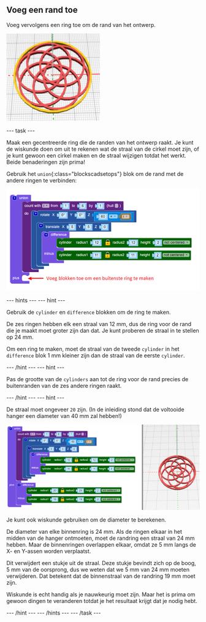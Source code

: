 ## Voeg een rand toe

Voeg vervolgens een ring toe om de rand van het ontwerp.

![schermafbeelding](images/pendant-border-show.png)

--- task ---

Maak een gecentreerde ring die de randen van het ontwerp raakt. Je kunt de wiskunde doen om uit te rekenen wat de straal van de cirkel moet zijn, of je kunt gewoon een cirkel maken en de straal wijzigen totdat het werkt. Beide benaderingen zijn prima!

Gebruik het `union`{:class="blockscadsetops"} blok om de rand met de andere ringen te verbinden:

![schermafbeelding](images/pendant-union.png)

--- hints --- --- hint ---

Gebruik de `cylinder` en `difference` blokken om de ring te maken.

De zes ringen hebben elk een straal van 12 mm, dus de ring voor de rand die je maakt moet groter zijn dan dat. Je kunt proberen de straal in te stellen op 24 mm.

Om een ring te maken, moet de straal van de tweede `cylinder` in het `difference` blok 1 mm kleiner zijn dan de straal van de eerste `cylinder`.

--- /hint --- --- hint ---

Pas de grootte van de `cylinders` aan tot de ring voor de rand precies de buitenranden van de zes andere ringen raakt.

--- /hint --- --- hint ---

De straal moet ongeveer `20` zijn. (In de inleiding stond dat de voltooide hanger een diameter van 40 mm zal hebben!)

![schermafbeelding](images/pendant-border.png)

Je kunt ook wiskunde gebruiken om de diameter te berekenen.

De diameter van elke binnenring is 24 mm. Als de ringen elkaar in het midden van de hanger ontmoeten, moet de randring een straal van 24 mm hebben. Maar de binnenringen overlappen elkaar, omdat ze 5 mm langs de X- en Y-assen worden verplaatst.

Dit verwijdert een stukje uit de straal. Deze stukje bevindt zich op de boog, 5 mm van de oorsprong, dus we weten dat we 5 mm van 24 mm moeten verwijderen. Dat betekent dat de binnenstraal van de randring 19 mm moet zijn.

Wiskunde is echt handig als je nauwkeurig moet zijn. Maar het is prima om gewoon dingen te veranderen totdat je het resultaat krijgt dat je nodig hebt.

--- /hint --- --- /hints --- --- /task ---
